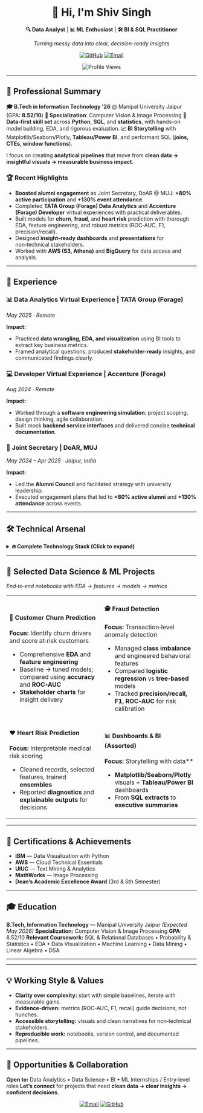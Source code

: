 <div align="center">

# 👋 Hi, I'm Shiv Singh

**🔍 Data Analyst** | **📊 ML Enthusiast** | **🛠️ BI & SQL Practitioner**

*Turning messy data into clear, decision-ready insights*

[![GitHub](https://img.shields.io/badge/GitHub-181717?style=for-the-badge\&logo=github\&logoColor=white)](https://github.com/ShivSingh2208)
[![Email](https://img.shields.io/badge/Email-D14836?style=for-the-badge\&logo=gmail\&logoColor=white)](mailto:shiv220802@gmail.com)

<!-- Optional: Add LinkedIn once available
[![LinkedIn](https://img.shields.io/badge/LinkedIn-0077B5?style=for-the-badge&logo=linkedin&logoColor=white)](https://linkedin.com/in/YOUR_LINKEDIN)
-->

![Profile Views](https://komarev.com/ghpvc/?username=ShivSingh2208\&color=brightgreen\&style=flat-square\&label=Profile+Views)

</div>

---

## 🎯 Professional Summary

**🎓 B.Tech in Information Technology '26** @ Manipal University Jaipur (GPA: **8.52/10**)
**🧩 Specialization**: Computer Vision & Image Processing
**🧮 Data-first skill set** across **Python**, **SQL**, and **statistics**, with hands-on model building, EDA, and rigorous evaluation.
**📈 BI Storytelling** with Matplotlib/Seaborn/Plotly, **Tableau/Power BI**, and performant SQL (**joins, CTEs, window functions**).

I focus on creating **analytical pipelines** that move from **clean data → insightful visuals → measurable business impact**.

### 🏆 Recent Highlights

* **Boosted alumni engagement** as Joint Secretary, DoAR @ MUJ: **+80% active participation** and **+130% event attendance**.
* Completed **TATA Group (Forage) Data Analytics** and **Accenture (Forage) Developer** virtual experiences with practical deliverables.
* Built models for **churn**, **fraud**, and **heart risk** prediction with thorough EDA, feature engineering, and robust metrics (ROC‑AUC, F1, precision/recall).
* Designed **insight-ready dashboards** and **presentations** for non‑technical stakeholders.
* Worked with **AWS (S3, Athena)** and **BigQuery** for data access and analysis.

---

## 💼 Experience

### 📊 **Data Analytics Virtual Experience** | **TATA Group (Forage)**

*May 2025 · Remote*

**Impact:**

* Practiced **data wrangling, EDA, and visualization** using BI tools to extract key business metrics.
* Framed analytical questions, produced **stakeholder-ready** insights, and communicated findings clearly.

### 💻 **Developer Virtual Experience** | **Accenture (Forage)**

*Aug 2024 · Remote*

**Impact:**

* Worked through a **software engineering simulation**: project scoping, design thinking, agile collaboration.
* Built mock **backend service interfaces** and delivered concise **technical documentation**.

### 🤝 **Joint Secretary** | **DoAR, MUJ**

*May 2024 – Apr 2025 · Jaipur, India*

**Impact:**

* Led the **Alumni Council** and facilitated strategy with university leadership.
* Executed engagement plans that led to **+80% active alumni** and **+130% attendance** across events.

---

## 🛠️ Technical Arsenal

<details>
<summary><b>🔥 Complete Technology Stack (Click to expand)</b></summary>

### 🐍 **Programming & Analysis**

![Python](https://img.shields.io/badge/Python-3776AB?style=flat\&logo=python\&logoColor=white)
![R](https://img.shields.io/badge/R-276DC3?style=flat\&logo=r\&logoColor=white)
![SQL](https://img.shields.io/badge/SQL-4479A1?style=flat\&logo=mysql\&logoColor=white)
![Jupyter](https://img.shields.io/badge/Jupyter-FA0F00?style=flat\&logo=jupyter\&logoColor=white)

### 🤖 **Machine Learning**

![scikit-learn](https://img.shields.io/badge/scikit--learn-F7931E?style=flat\&logo=scikit-learn\&logoColor=white)
![XGBoost](https://img.shields.io/badge/XGBoost-EB5A46?style=flat)
![Regression](https://img.shields.io/badge/Linear/Logistic-000000?style=flat)
![Trees](https://img.shields.io/badge/Decision_Trees/Random_Forest-228B22?style=flat)

### 📊 **Visualization & BI**

![Matplotlib](https://img.shields.io/badge/Matplotlib-0C4B33?style=flat)
![Seaborn](https://img.shields.io/badge/Seaborn-5C7EA0?style=flat)
![Plotly](https://img.shields.io/badge/Plotly-3F4F75?style=flat)
![Tableau](https://img.shields.io/badge/Tableau-E97627?style=flat\&logo=tableau\&logoColor=white)
![Power\_BI](https://img.shields.io/badge/Power_BI-F2C811?style=flat\&logo=power-bi\&logoColor=black)

### 🗄️ **Databases & SQL**

![PostgreSQL](https://img.shields.io/badge/PostgreSQL-316192?style=flat\&logo=postgresql\&logoColor=white)
![MySQL](https://img.shields.io/badge/MySQL-4479A1?style=flat\&logo=mysql\&logoColor=white)
![SQLite](https://img.shields.io/badge/SQLite-07405E?style=flat\&logo=sqlite\&logoColor=white)
![Advanced\_SQL](https://img.shields.io/badge/Joins_•_CTEs_•_Window_Functions-000000?style=flat)

### ☁️ **Tools & Cloud**

![Git](https://img.shields.io/badge/Git-F05032?style=flat\&logo=git\&logoColor=white)
![Linux](https://img.shields.io/badge/Linux-FCC624?style=flat\&logo=linux\&logoColor=black)
![Docker](https://img.shields.io/badge/Docker-2496ED?style=flat\&logo=docker\&logoColor=white)
![AWS](https://img.shields.io/badge/AWS-232F3E?style=flat\&logo=amazon-aws\&logoColor=white)
![BigQuery](https://img.shields.io/badge/BigQuery-4285F4?style=flat\&logo=google-cloud\&logoColor=white)

### 📐 **Statistics**

Hypothesis Testing • A/B Testing • Confidence Intervals • ROC‑AUC • Precision/Recall • F1

</details>

---

## 🚀 Selected Data Science & ML Projects

*End‑to‑end notebooks with EDA → features → models → metrics*

<table>
<tr>
<td width="50%">

#### 🔁 Customer Churn Prediction

**Focus:** Identify churn drivers and score at‑risk customers

* Comprehensive **EDA** and **feature engineering**
* Baseline → tuned models; compared using **accuracy** and **ROC‑AUC**
* **Stakeholder charts** for insight delivery

<!-- 🔗 Repo: add link here -->

</td>
<td width="50%">

#### 🕵️ Fraud Detection

**Focus:** Transaction‑level anomaly detection

* Managed **class imbalance** and engineered behavioral features
* Compared **logistic regression** vs **tree‑based** models
* Tracked **precision/recall, F1, ROC‑AUC** for risk calibration

<!-- 🔗 Repo: add link here -->

</td>
</tr>
<tr>
<td>

#### ❤️ Heart Risk Prediction

**Focus:** Interpretable medical risk scoring

* Cleaned records, selected features, trained **ensembles**
* Reported **diagnostics** and **explainable outputs** for decisions

<!-- 🔗 Repo: add link here -->

</td>
<td>

#### 📊 Dashboards & BI (Assorted)

**Focus:** Storytelling with data\*\*

* **Matplotlib/Seaborn/Plotly** visuals + **Tableau/Power BI** dashboards
* From **SQL extracts** to **executive summaries**

<!-- 🔗 Portfolio: add link here -->

</td>
</tr>
</table>

---

## 🏅 Certifications & Achievements

* **IBM** — Data Visualization with Python
* **AWS** — Cloud Technical Essentials
* **UIUC** — Text Mining & Analytics
* **MathWorks** — Image Processing
* **Dean’s Academic Excellence Award** (3rd & 6th Semester)

---

## 🎓 Education

**B.Tech, Information Technology** — Manipal University Jaipur *(Expected May 2026)*
**Specialization:** Computer Vision & Image Processing
**GPA:** 8.52/10
**Relevant Coursework:** SQL & Relational Databases • Probability & Statistics • EDA • Data Visualization • Machine Learning • Data Mining • Linear Algebra • DSA

---


---

## 💡 Working Style & Values

* **Clarity over complexity:** start with simple baselines, iterate with measurable gains.
* **Evidence‑driven:** metrics (ROC‑AUC, F1, recall) guide decisions, not hunches.
* **Accessible storytelling:** visuals and clean narratives for non‑technical stakeholders.
* **Reproducible work:** notebooks, version control, and documented pipelines.

---

## 🤝 Opportunities & Collaboration

**Open to:** Data Analytics • Data Science • BI • ML Internships / Entry‑level roles
**Let’s connect** for projects that need **clean data → clear insights → confident decisions**.

<div align="center">

[![Email](https://img.shields.io/badge/Email-Contact_Me-D14836?style=for-the-badge\&logo=gmail\&logoColor=white)](mailto:shiv220802@gmail.com)
[![GitHub](https://img.shields.io/badge/GitHub-View_Profile-181717?style=for-the-badge\&logo=github\&logoColor=white)](https://github.com/ShivSingh2208)

<!-- Optional once available:
[![LinkedIn](https://img.shields.io/badge/LinkedIn-Connect-0077B5?style=for-the-badge&logo=linkedin&logoColor=white)](https://linkedin.com/in/YOUR_LINKEDIN)
-->


</div>

